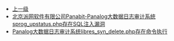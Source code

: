 * [上一级](docs/wy876_poc/)
* [北京派网软件有限公司Panabit-Panalog大数据日志审计系统sprog_upstatus.php存在SQL注入漏洞](docs/wy876_poc/Panalog/%E5%8C%97%E4%BA%AC%E6%B4%BE%E7%BD%91%E8%BD%AF%E4%BB%B6%E6%9C%89%E9%99%90%E5%85%AC%E5%8F%B8Panabit-Panalog%E5%A4%A7%E6%95%B0%E6%8D%AE%E6%97%A5%E5%BF%97%E5%AE%A1%E8%AE%A1%E7%B3%BB%E7%BB%9Fsprog_upstatus.php%E5%AD%98%E5%9C%A8SQL%E6%B3%A8%E5%85%A5%E6%BC%8F%E6%B4%9E.md)
* [Panalog大数据日志审计系统libres_syn_delete.php存在命令执行](docs/wy876_poc/Panalog/Panalog%E5%A4%A7%E6%95%B0%E6%8D%AE%E6%97%A5%E5%BF%97%E5%AE%A1%E8%AE%A1%E7%B3%BB%E7%BB%9Flibres_syn_delete.php%E5%AD%98%E5%9C%A8%E5%91%BD%E4%BB%A4%E6%89%A7%E8%A1%8C.md)
